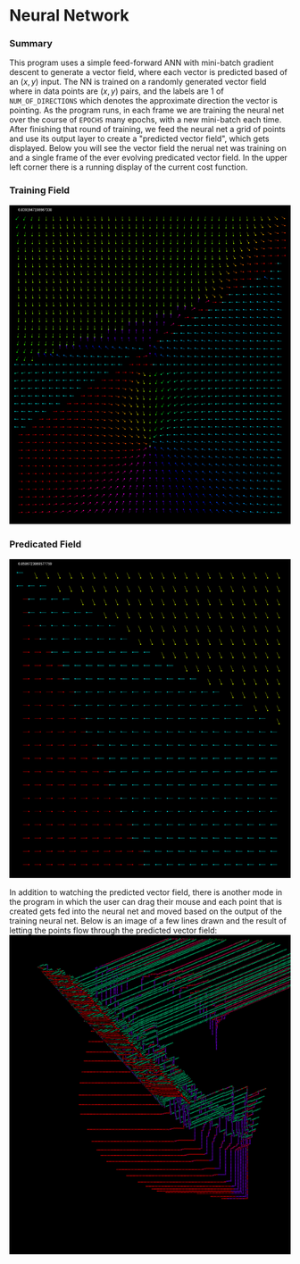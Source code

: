 # Neural Network
### Summary
This program uses a simple feed-forward ANN with mini-batch gradient descent to generate a vector field, where each vector is predicted based of an $(x, y)$ input. The NN is trained on a randomly generated vector field where in data points are $(x, y)$ pairs, and the labels are 1 of `NUM_OF_DIRECTIONS` which denotes the approximate direction the vector is pointing. 
As the program runs, in each frame we are training the neural net over the course of `EPOCHS` many epochs, with a new mini-batch each time. After finishing that round of training, we feed the neural net a grid of points and use its output layer to create a "predicted vector field", which gets displayed. 
Below you will see the vector field the nerual net was training on and a single frame of the ever evolving predicated vector field. In the upper left corner there is a running display of the current cost function. 
### Training Field
![nnet](neural_net_train.png) 
### Predicated Field
![neural_net](neural_net.png)

In addition to watching the predicted vector field, there is another mode in the program in which the user can drag their mouse and each point that is created gets fed into the neural net and moved based on the output of the training neural net. Below is an image of a few lines drawn and the result of letting the points flow through the predicted vector field:
![nnet](neural_points2.png)
